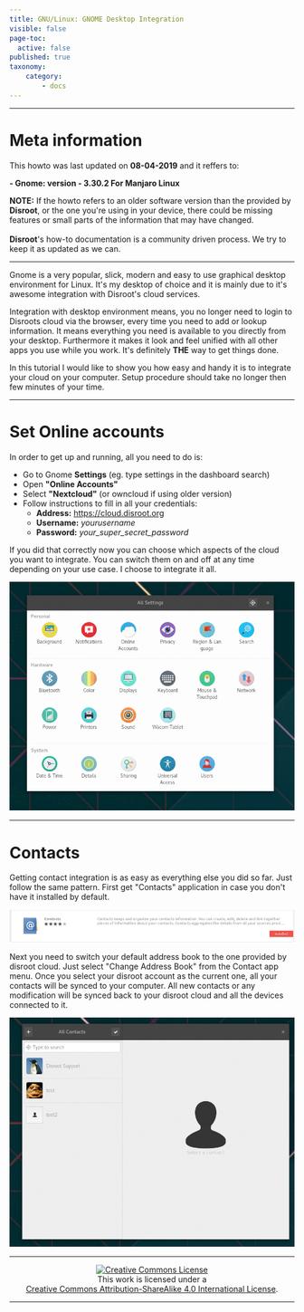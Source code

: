 ```yaml
---
title: GNU/Linux: GNOME Desktop Integration
visible: false
page-toc:
  active: false
published: true
taxonomy:
    category:
        - docs
---
```


---

# Meta information
This howto was last updated on **08-04-2019** and it reffers to:<br> <!-- edit dd-mm-yyyy to the actual date  -->

**- Gnome: version - 3.30.2 For Manjaro Linux**<br> <!-- edit Software to the actual software  -->

**NOTE:** If the howto refers to an older software version than the provided by **Disroot**, or the one you're using in your device, there could be missing features or small parts of the information that may have changed.<br><br>
**Disroot**'s how-to documentation is a community driven process. We try to keep it as updated as we can.

---

Gnome is a very popular, slick, modern and easy to use graphical desktop environment for Linux. It's my desktop of choice and it is mainly due to it's awesome integration with Disroot's cloud services.

Integration with desktop environment means, you no longer need to login to Disroots cloud via the browser, every time you need to add or lookup information. It means everything you need is available to you directly from your desktop. Furthermore it makes it look and feel unified with all other apps you use while you work. It's definitely **THE** way to get things done.

In this tutorial I would like to show you how easy and handy it is to integrate your cloud on your computer. Setup procedure should take no longer then few minutes of your time.



-------
# Set Online accounts

In order to get up and running, all you need to do is:

 - Go to Gnome **Settings** (eg. type settings in the dashboard search)
 - Open **"Online Accounts"**
 - Select **"Nextcloud"** (or owncloud if using older version)
 - Follow instructions to fill in all your credentials:
    - **Address:** https://cloud.disroot.org
    - **Username:** *yourusername*
    - **Password:** *your_super_secret_password*

If you did that correctly now you can choose which aspects of the cloud you want to integrate. You can switch them on and off at any time depending on your use case. I choose to integrate it all.

![](en/gnome_online_accounts1.gif)

--------------

# Contacts

Getting contact integration is as easy as everything else you did so far. Just follow the same pattern. First get "Contacts" application in case you don't have it installed by default.

![](en/gnome_contacts1.png)

Next you need to switch your default address book to the one provided by disroot cloud.
Just select "Change Address Book" from the Contact app menu. Once you select your disroot account as the current one, all your contacts will be synced to your computer. All new contacts or any modification will be synced back to your disroot cloud and all the devices connected to it.

![](en/gnome_contacts2.gif)

---

 <center><a rel="license" href="http://creativecommons.org/licenses/by- sa/4.0/"><img alt="Creative Commons License" style="border-width:0" src="https://i.creativecommons.org/l/by-sa/4.0/88x31.png" /></a><br />This work is licensed under a <br><a rel="license" href="http://creativecommons.org/licenses/by-sa/4.0/">Creative Commons Attribution-ShareAlike 4.0 International License</a>.</center>

---
